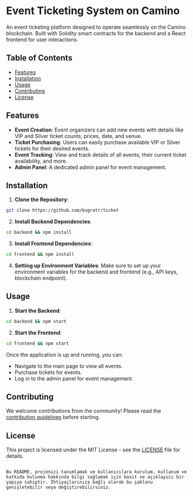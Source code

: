 # Event Ticketing System on Camino

An event ticketing platform designed to operate seamlessly on the Camino blockchain. Built with Solidity smart contracts for the backend and a React frontend for user interactions.



## Table of Contents

- [Features](#features)
- [Installation](#installation)
- [Usage](#usage)
- [Contributing](#contributing)
- [License](#license)

## Features

- **Event Creation**: Event organizers can add new events with details like VIP and Silver ticket counts, prices, date, and venue.
- **Ticket Purchasing**: Users can easily purchase available VIP or Silver tickets for their desired events.
- **Event Tracking**: View and track details of all events, their current ticket availability, and more.
- **Admin Panel**: A dedicated admin panel for event management.

## Installation

1. **Clone the Repository**:
```bash
git clone https://github.com/bugratr/ticket
```

2. **Install Backend Dependencies**:
```bash
cd backend && npm install
```

3. **Install Frontend Dependencies**:
```bash
cd frontend && npm install
```

4. **Setting up Environment Variables**:
Make sure to set up your environment variables for the backend and frontend (e.g., API keys, blockchain endpoint).

## Usage

1. **Start the Backend**:
```bash
cd backend && npm start
```

2. **Start the Frontend**:
```bash
cd frontend && npm start
```

Once the application is up and running, you can:

- Navigate to the main page to view all events.
- Purchase tickets for events.
- Log in to the admin panel for event management.

## Contributing

We welcome contributions from the community! Please read the [contribution guidelines](CONTRIBUTING.md) before starting.

## License

This project is licensed under the MIT License - see the [LICENSE](LICENSE) file for details.
```

Bu README, projenizi tanımlamak ve kullanıcılara kurulum, kullanım ve katkıda bulunma hakkında bilgi sağlamak için basit ve açıklayıcı bir yapıya sahiptir. İhtiyaçlarınıza bağlı olarak bu şablonu genişletebilir veya değiştirebilirsiniz.
